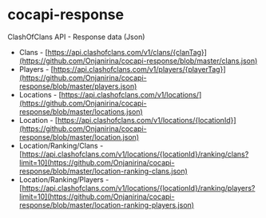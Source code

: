 # cocapi-response
ClashOfClans API - Response data (Json)

* Clans - [https://api.clashofclans.com/v1/clans/{clanTag}](https://github.com/Onjanirina/cocapi-response/blob/master/clans.json)
* Players - [https://api.clashofclans.com/v1/players/{playerTag}](https://github.com/Onjanirina/cocapi-response/blob/master/players.json)
* Locations - [https://api.clashofclans.com/v1/locations/](https://github.com/Onjanirina/cocapi-response/blob/master/locations.json)
* Location - [https://api.clashofclans.com/v1/locations/{locationId}](https://github.com/Onjanirina/cocapi-response/blob/master/location.json)
* Location/Ranking/Clans - [https://api.clashofclans.com/v1/locations/{locationId}/ranking/clans?limit=10](https://github.com/Onjanirina/cocapi-response/blob/master/location-ranking-clans.json)
* Location/Ranking/Players - [https://api.clashofclans.com/v1/locations/{locationId}/ranking/players?limit=10](https://github.com/Onjanirina/cocapi-response/blob/master/location-ranking-players.json)
